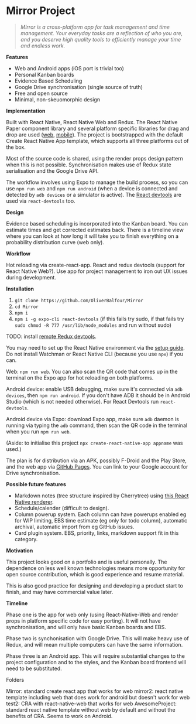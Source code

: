 
# Mirror Project

> *Mirror is a cross-platform app for task management and time management. Your everyday tasks are a reflection of who you are, and you deserve high quality tools to efficiently manage your time and endless work.*

**Features**

- Web and Android apps (iOS port is trivial too)
- Personal Kanban boards
- Evidence Based Scheduling
- Google Drive synchronisation (single source of truth)
- Free and open source
- Minimal, non-skeuomorphic design

**Implementation**

Built with React Native, React Native Web and Redux. The React Native Paper component library and several platform specific libraries for drag and drop are used ([web](https://github.com/atlassian/react-beautiful-dnd), [mobile](https://github.com/bear-junior/react-native-draganddrop-board)). The project is bootstrapped with the default Create React Native App template, which supports all three platforms out of the box.

Most of the source code is shared, using the render props design pattern when this is not possible. Synchronisation makes use of Redux state serialisation and the Google Drive API.

The workflow involves using Expo to manage the build process, so you can use `npm run web` and `npm run android` (when a device is connected and detected by `adb devices` or a simulator is active). The [React devtools](https://reactnative.dev/docs/debugging) are used via `react-devtools` too.

**Design**

Evidence based scheduling is incorporated into the Kanban board. You can estimate times and get corrected estimates back. There is a timeline view where you can look at how long it will take you to finish everything on a probability distribution curve (web only).

**Workflow**

Hot reloading via create-react-app. React and redux devtools (support for React Native Web?). Use app for project management to iron out UX issues during development.

**Installation**

1. `git clone https://github.com/OliverBalfour/Mirror`
2. `cd Mirror`
3. `npm i`
4. `npm i -g expo-cli react-devtools` (if this fails try sudo, if that fails try `sudo chmod -R 777 /usr/lib/node_modules` and run without sudo)

TODO: install [remote Redux devtools](https://github.com/zalmoxisus/remote-redux-devtools).

You may need to set up the React Native environment via the [setup guide](https://reactnative.dev/docs/environment-setup). Do not install Watchman or React Native CLI (because you use `npx`) if you can.

Web: `npm run web`. You can also scan the QR code that comes up in the terminal on the Expo app for hot reloading on both platforms.

Android device: enable USB debugging, make sure it's connected via `adb devices`, then `npm run android`. If you don't have ADB it should be in Android Studio (which is not needed otherwise). For React Devtools run `react-devtools`.

Android device via Expo: download Expo app, make sure `adb` daemon is running via typing the `adb` command, then scan the QR code in the terminal when you run `npm run web`.

(Aside: to initialise this project `npx create-react-native-app appname` was used.)

The plan is for distribution via an APK, possibly F-Droid and the Play Store, and the web app via [GitHub Pages](https://oliverbalfour.github.io/Mirror/). You can link to your Google account for Drive synchronisation.

**Possible future features**

- Markdown notes (tree structure inspired by Cherrytree) using [this React Native renderer](https://github.com/mientjan/react-native-markdown-renderer).
- Schedule/calender (difficult to design).
- Column powerup system. Each column can have powerups enabled eg for WIP limiting, EBS time estimate (eg only for todo column), automatic archival, automatic import from eg GitHub issues.
- Card plugin system. EBS, priority, links, markdown support fit in this category.

**Motivation**

This project looks good on a portfolio and is useful personally. The dependence on less well known technologies means more opportunity for open source contribution, which is good experience and resume material.

This is also good practice for designing and developing a product start to finish, and may have commercial value later.

**Timeline**

Phase one is the app for web only (using React-Native-Web and render props in platform specific code for easy porting). It will not have synchronisation, and will only have basic Kanban boards and EBS.

Phase two is synchonisation with Google Drive. This will make heavy use of Redux, and will mean multiple computers can have the same information.

Phase three is an Android app. This will require substantial changes to the project configuration and to the styles, and the Kanban board frontend will need to be substituted.

Folders

Mirror: standard create react app that works for web
mirror2: react native template including web that does work for android but doesn't work for web
test2: CRA with react-native-web that works for web
AwesomeProject: standard react native template without web by default and without the benefits of CRA. Seems to work on Android.
